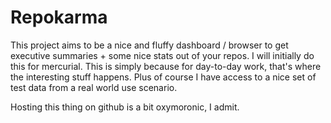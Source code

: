 # Repokarma

This project aims to be a nice and fluffy dashboard / browser to get executive
summaries + some nice stats out of your repos. I will initially do this for
mercurial. This is simply because for day-to-day work, that's where the interesting stuff happens. Plus of course I have access to a nice set of test data from a real world use scenario.

Hosting this thing on github is a bit oxymoronic, I admit.

